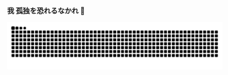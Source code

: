### 我 孤独を恐れるなかれ 👋
<picture>
  <source media="(prefers-color-scheme: dark)" srcset="https://raw.githubusercontent.com/Venomrko/Venomrko/output/github-contribution-grid-snake-dark.svg">
  <source media="(prefers-color-scheme: light)" srcset="https://raw.githubusercontent.com/Venomrko/Venomrko/output/github-contribution-grid-snake.svg">
  <img alt="github contribution grid snake animation" src="https://raw.githubusercontent.com/Venomrko/Venomrko/output/github-contribution-grid-snake.svg">
</picture>
